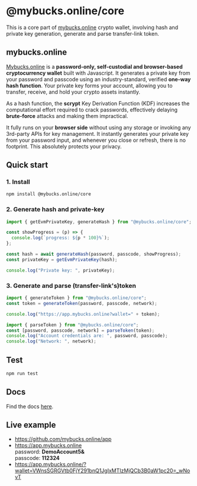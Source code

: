 # @mybucks.online/core

This is a core part of [mybucks.online](https://mybucks.online) crypto wallet, involving hash and private key generation, generate and parse transfer-link token.

## mybucks.online

[Mybucks.online](https://mybucks.online) is a **password-only, self-custodial and browser-based cryptocurrency wallet** built with Javascript. It generates a private key from your password and passcode using an industry-standard, verified **one-way hash function**. Your private key forms your account, allowing you to transfer, receive, and hold your crypto assets instantly.

As a hash function, the **scrypt** Key Derivation Function (KDF) increases the computational effort required to crack passwords, effectively delaying **brute-force** attacks and making them impractical.

It fully runs on your **browser side** without using any storage or invoking any 3rd-party APIs for key management. It instantly generates your private key from your password input, and whenever you close or refresh, there is no footprint. This absolutely protects your privacy.

## Quick start

### 1. Install

```bash
npm install @mybucks.online/core
```

### 2. Generate hash and private-key

```javascript
import { getEvmPrivateKey, generateHash } from "@mybucks.online/core";

const showProgress = (p) => {
  console.log(`progress: ${p * 100}%`);
};

const hash = await generateHash(password, passcode, showProgress);
const privateKey = getEvmPrivateKey(hash);

console.log("Private key: ", privateKey);
```

### 3. Generate and parse (transfer-link's)token
```javascript
import { generateToken } from "@mybucks.online/core";
const token = generateToken(password, passcode, network);

console.log("https://app.mybucks.online?wallet=" + token);
```

```javascript
import { parseToken } from "@mybucks.online/core";
const [password, passcode, network] = parseToken(token);
console.log("Account credentials are: ", password, passcode);
console.log("Network: ", network);
```

## Test
```bash
npm run test
```

## Docs

Find the docs [here](https://docs.mybucks.online).

## Live example

- https://github.com/mybucks.online/app
- https://app.mybucks.online  
  password: **DemoAccount5&**  
  passcode: **112324**
- https://app.mybucks.online/?wallet=VWnsSGRGVtb0FjY291bnQ1JgIxMTIzMjQCb3B0aW1pc20=_wNovT
